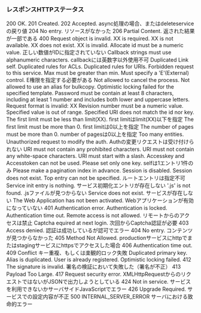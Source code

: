 ### レスポンスHTTPステータス
200  OK.
201  Created.
202  Accepted.  async処理の場合、またはdeleteserviceの戻り値
204  No entry.  リソースがなかった
206  Partial Content.  返された結果が一部である
400  Request object is invalid.
     XX is required.
     XX is not available.
     XX does not exist.
     XX is invalid.
     Allocate id must be a numeric value.  正しい数値がIDに指定されていない
     Callback strings must use alphanumeric characters.  callbackには英数字以外使用不可
     Duplicated Link self.
     Duplicated rules for ACLs.
     Duplicated rules for URIs.
     Forbidden request to this service.
     Max must be greater than min.
     Must specify a 'E'(External) control.  E権限を指定する必要がある
     Not allowed to cancel the process.
     Not allowed to use an alias for bulkcopy.
     Optimistic locking failed for the specified template.
     Password must be contain at least 8 characters, including at least 1 number and includes both lower and uppercase letters.
     Request format is invalid: XX
     Revision number must be a numeric value.
     Specified value is out of range.
     Specified URI does not match the id nor key.
     The first limit must be less than limit(XX).  first limitはlimit(XX)以下を指定
     The first limit must be more than 0.  first limitは0以上を指定
     The number of pages must be more than 0.  number of pagesは0以上を指定
     Too many entities.
     Unauthorized request to modify the auth.  Authの変更リクエストは受け付けられない
     URI must not contain any prohibited characters.
     URI must not contain any white-space characters.
     URI must start with a slash.
     Accesskey and Accesstoken can not be used.
     Please set only one key.  selfは1エントリ1件のみ
     Please make a pagination index in advance.
     Session is disabled.
     Session does not exist.
     Top entry can not be specified.  ルートエントリは指定不可
     Service init entry is nothing.  サービス初期化エントリが存在しない
     '.js' is not found.  .jsファイルが見つからない
     Service does not exist.  サービスが存在しない
     The Web Application has not been activated.  Webアプリケーションが有効になっていない
401  Authentication error.
     Authentication is locked.
     Authentication time out.
     Remote access is not allowed.  リモートからのアクセスは禁止
     Captcha equired at next login.  次回からCaptcha認証が必要
403  Access denied.  認証は成功しているが認可でエラー
404  No entry.  コンテンツが見つからなかった
405  Method Not Allowed.  productionサービスにhttpでまたはstagingサービスにhttpsでアクセスした場合
406  Authentication time out.
409  Conflict  キー重複、もしくは楽観的ロック失敗
     Duplicated primary key.
     Alias is duplicated.
     User is already registered.
     Optimistic locking failed.
412  The signature is invalid.  署名の検証において失敗した（署名が不正）
413  Payload Too Large.
417  Request security error.  XMLHttpRequestからのリクエストではないがJSONで出力しようとしている
424  Not in service.  サービスを利用できないかサーバサイドJavaScriptでエラー
426  Upgrade Required.  サービスでの設定内容が不正
500  INTERNAL_SERVER_ERROR  サーバにおける致命的エラー
